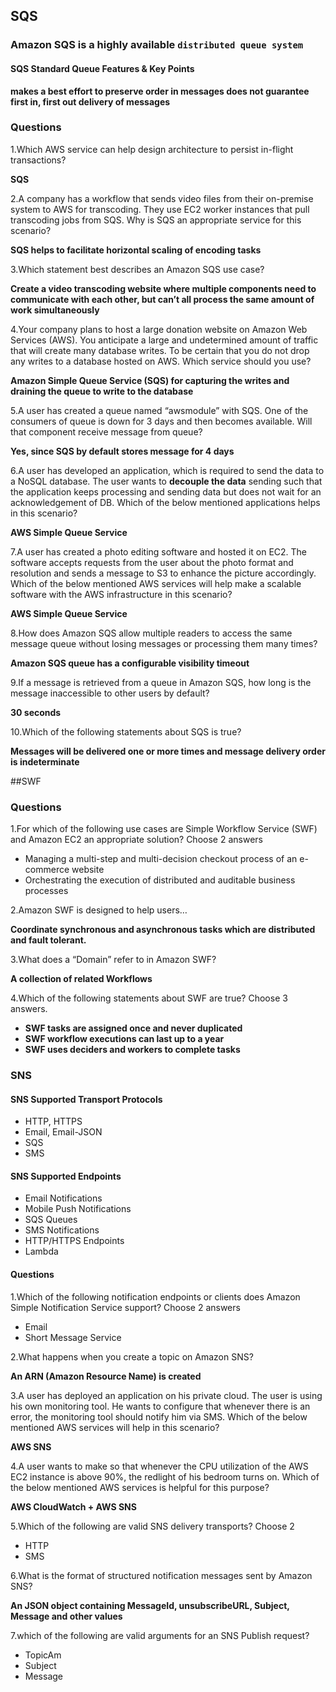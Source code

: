 ## SQS

### Amazon SQS is a highly available `distributed queue system`

#### SQS Standard Queue Features & Key Points

**makes a best effort to preserve order in messages does not guarantee first in, first out delivery of messages**


### Questions

1.Which AWS service can help design architecture to persist in-flight transactions?

**SQS**

2.A company has a workflow that sends video files from their on-premise system to AWS for transcoding. They use EC2 worker instances that pull transcoding jobs from SQS. Why is SQS an appropriate service for this scenario?


**SQS helps to facilitate horizontal scaling of encoding tasks**

3.Which statement best describes an Amazon SQS use case?

**Create a video transcoding website where multiple components need to communicate with each other, but can’t all process the same amount of work simultaneously**

4.Your company plans to host a large donation website on Amazon Web Services (AWS). You anticipate a large and undetermined amount of traffic that will create many database writes. To be certain that you do not drop any writes to a database hosted on AWS. Which service should you use?

**Amazon Simple Queue Service (SQS) for capturing the writes and draining the queue to write to the database**


5.A user has created a queue named “awsmodule” with SQS. One of the consumers of queue is down for 3 days and then becomes available. Will that component receive message from queue?

**Yes, since SQS by default stores message for 4 days**

6.A user has developed an application, which is required to send the data to a NoSQL database. The user wants to **decouple the data** sending such that the application keeps processing and sending data but does not wait for an acknowledgement of DB. Which of the below mentioned applications helps in this scenario?

**AWS Simple Queue Service**

7.A user has created a photo editing software and hosted it on EC2. The software accepts requests from the user about the photo format and resolution and sends a message to S3 to enhance the picture accordingly. Which of the below mentioned AWS services will help make a scalable software with the AWS infrastructure in this scenario?

**AWS Simple Queue Service**

8.How does Amazon SQS allow multiple readers to access the same message queue without losing messages or processing them many times?

**Amazon SQS queue has a configurable visibility timeout**

9.If a message is retrieved from a queue in Amazon SQS, how long is the message inaccessible to other users by default?

**30 seconds**

10.Which of the following statements about SQS is true?

**Messages will be delivered one or more times and message delivery order is indeterminate**

##SWF

### Questions

1.For which of the following use cases are Simple Workflow Service (SWF) and Amazon EC2 an appropriate solution? Choose 2 answers

* Managing a multi-step and multi-decision checkout process of an e-commerce website
* Orchestrating the execution of distributed and auditable business processes

2.Amazon SWF is designed to help users…

**Coordinate synchronous and asynchronous tasks which are distributed and fault tolerant.**

3.What does a “Domain” refer to in Amazon SWF?

**A collection of related Workflows**

4.Which of the following statements about SWF are true? Choose 3 answers.

* **SWF tasks are assigned once and never duplicated**
* **SWF workflow executions can last up to a year**
* **SWF uses deciders and workers to complete tasks**

### SNS

#### **SNS Supported Transport Protocols**

* HTTP, HTTPS
* Email, Email-JSON
* SQS
* SMS

#### SNS Supported Endpoints

* Email Notifications
* Mobile Push Notifications
* SQS Queues
* SMS Notifications
* HTTP/HTTPS Endpoints
* Lambda


#### Questions

1.Which of the following notification endpoints or clients does Amazon Simple Notification Service support? Choose 2 answers

* Email
* Short Message Service

2.What happens when you create a topic on Amazon SNS?

**An ARN (Amazon Resource Name) is created**

3.A user has deployed an application on his private cloud. The user is using his own monitoring tool. He wants to configure that whenever there is an error, the monitoring tool should notify him via SMS. Which of the below mentioned AWS services will help in this scenario?

**AWS SNS**

4.A user wants to make so that whenever the CPU utilization of the AWS EC2 instance is above 90%, the redlight of his bedroom turns on. Which of the below mentioned AWS services is helpful for this purpose?

**AWS CloudWatch + AWS SNS**

5.Which of the following are valid SNS delivery transports? Choose 2 

* HTTP
* SMS

6.What is the format of structured notification messages sent by Amazon SNS?

**An JSON object containing MessageId, unsubscribeURL, Subject, Message and other values**

7.which of the following are valid arguments for an SNS Publish request? 

* TopicAm
* Subject
* Message